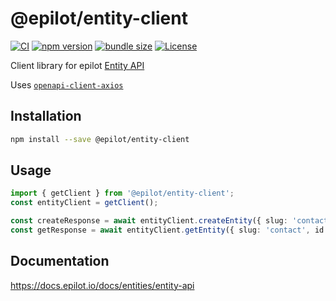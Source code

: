 # @epilot/entity-client

[![CI](https://github.com/epilot-dev/sdk-js/workflows/CI/badge.svg)](https://github.com/epilot-dev/sdk-js/actions?query=workflow%3ACI)
[![npm version](https://img.shields.io/npm/v/@epilot/entity-client.svg)](https://www.npmjs.com/package/@epilot/entity-client)
[![bundle size](https://img.shields.io/bundlephobia/minzip/@epilot/entity-client?label=gzip%20bundle)](https://bundlephobia.com/package/@epilot/entity-client)
[![License](http://img.shields.io/:license-mit-blue.svg)](https://github.com/epilot-dev/sdk-js/blob/main/LICENSE)

Client library for epilot [Entity API](https://docs.epilot.io/api/entity)

Uses [`openapi-client-axios`](https://github.com/anttiviljami/openapi-client-axios)

## Installation

```bash
npm install --save @epilot/entity-client
```

## Usage

```typescript
import { getClient } from '@epilot/entity-client';
const entityClient = getClient();

const createResponse = await entityClient.createEntity({ slug: 'contact' }, { first_name: 'Example', last_name: 'Entity' });
const getResponse = await entityClient.getEntity({ slug: 'contact', id: createResponse.data._id });
```

## Documentation

https://docs.epilot.io/docs/entities/entity-api
